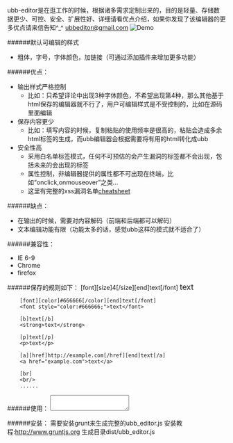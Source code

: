 ubb-editor是在逛工作的时候，根据诸多需求定制出来的，目的是轻量、存储数据更少、可控、安全、扩展性好、详细请看优点介绍，如果你发现了该编辑器的更多优点请来信告知^_^ ubbeditor@gmail.com
![Demo](http://lrig.qiniudn.com/editor.png)

######默认可编辑的样式
* 粗体，字号，字体颜色，加链接（可通过添加插件来增加更多功能）

######优点：
* 输出样式严格控制
    * 比如：只希望评论中出现3种字体颜色，不希望出现第4种，那么其他基于html保存的编辑器就不行了，用户可编辑样式是不受控制的，比如在源码里面编辑
* 保存内容更少
    * 比如：填写内容的时候，复制粘贴的使用频率是很高的，粘贴会造成多余html标签的生成，而ubb编辑器会根据需要将有用的html转化成ubb
* 安全性高
    * 采用白名单标签模式，任何不可预估的会产生漏洞的标签都不会出现，包括未来的会出现的标签
    * 属性控制，非编辑器提供的属性都不可出现在终端，比如“onclick,onmouseover”之类...
    * 这里有完整的xss漏洞名单[cheatsheet](https://www.owasp.org/index.php/XSS_Filter_Evasion_Cheat_Sheet)

######缺点：
* 在输出的时候，需要对内容解码（前端和后端都可以解码）
* 文本编辑功能有限（功能太多的话，感觉ubb这样的模式就不适合了）
    
######兼容性： 
* IE 6-9
* Chrome
* firefox

######保存的规则如下：
        [font][size]4[/size][end]text[/font]
        <font style="font-size:18px;">text</font>
        
        [font][color]#666666[/color][end]text[/font]
        <font style="color:#666666;">text</font>
    
        [b]text[/b]
        <strong>text</strong>
    
        [p]text[/p]
        <p>text</p>
    
        [a][href]http://example.com[/href][end]text[/a]
        <a href="example.com">text</a>
    
        [br]
        <br/>
        ......
        
######使用：
    <textarea id="editor"></textarea>
    <script>
        $('#editor').ubb_editor();
    </script>

######安装：
    需要安装grunt来生成完整的ubb_editor.js
    安装教程:http://www.gruntjs.org
    生成目录dist/ubb_editor.js
